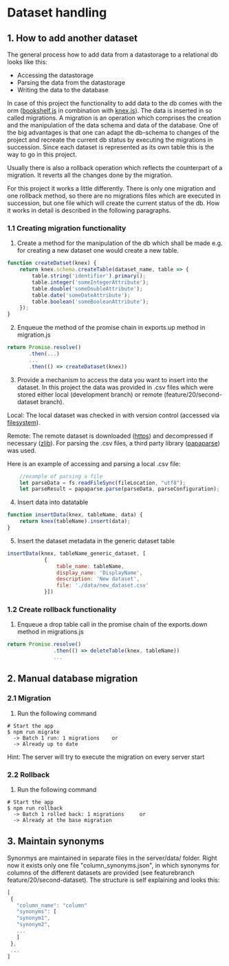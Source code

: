 # Dataset handling
## 1. How to add another dataset

The general process how to add data from a datastorage to a relational db looks like this:
- Accessing the datastorage
- Parsing the data from the datastorage
- Writing the data to the database

In case of this project the functionality to add data to the db comes with the orm ([bookshelf.js](http://bookshelfjs.org/) in combination with [knex.js](http://knexjs.org/)).
The data is inserted in so called migrations. A migration is an operation which comprises 
the creation and the manipulation of the data schema and data of the database. One of the big advantages is
that one can adapt the db-schema to changes of the project and recreate the current db status
by executing the migrations in succession. Since each dataset is represented as its own table
this is the way to go in this project.

Usually there is also a rollback operation which reflects the counterpart of a migration. It
reverts all the changes done by the migration.

For this project it works a little differently. There is only one migration and one rollback method, 
so there are no migrations files which are executed in succession, but one file which will create 
the current status of the db. How it works in detail is described in the following paragraphs.
### 1.1 Creating migration functionality

1) Create a method for the manipulation of the db which shall be made e.g. for creating a 
 new dataset one would create a new table. 

```javascript
function createDatset(knex) {
    return knex.schema.createTable(dataset_name, table => {
        table.string('identifier').primary();
        table.integer('someIntegerAttribute');
        table.double('someDoubleAttribute');
        table.date('someDateAttribute');
        table.boolean('someBooleanAttribute');
    });
}
```

2) Enqueue the method of the promise chain in exports.up method in migration.js
```javascript
return Promise.resolve()
       .then(...)
       ...
       .then(() => createDataset(knex))
```

3) Provide a mechanism to access the data you want to insert into the dataset. 
In this project the data was provided in .csv files which were stored either local (development branch) or remote (feature/20/second-dataset branch).

Local: The local dataset was checked in with version control (accessed via [filesystem](https://nodejs.org/api/fs.html)).

Remote: The remote dataset is downloaded ([https](https://nodejs.org/api/https.html)) and decompressed if necessary ([zlib](https://nodejs.org/api/zlib.html)). 
For parsing the .csv files, a third party library ([papaparse](https://www.papaparse.com/docs)) was used.

Here is an example of accessing and parsing a local .csv file:

```javascript
    //example of parsing a file
    let parseData = fs.readFileSync(fileLocation, "utf8");
    let parseResult = papaparse.parse(parseData, parseConfiguration);
```

4) Insert data into datatable

```javascript
function insertData(knex, tableName, data) {
    return knex(tableName).insert(data);
}
```

5) Insert the dataset metadata in the generic dataset table

```javascript
insertData(knex, tableName_generic_dataset, [
            {
                table_name: tableName,
                display_name: 'DisplayName',
                description: 'New dataset',
                file: './data/new_dataset.csv'
            }])
```

### 1.2 Create rollback functionality

1) Enqueue a drop table call in the promise chain of the exports.down 
method in migrations.js
```javascript
return Promise.resolve()
               .then(() => deleteTable(knex, tableName))
               ...
```


## 2. Manual database migration
### 2.1 Migration
1) Run the following command
```
# Start the app
$ npm run migrate
  -> Batch 1 run: 1 migrations    or
  -> Already up to date
```
Hint: The server will try to execute the migration on every server start

### 2.2 Rollback
1) Run the following command
```
# Start the app
$ npm run rollback
  -> Batch 1 rolled back: 1 migrations     or
  -> Already at the base migration
```
## 3. Maintain synonyms
Synonmys are maintained in separate files in the server/data/ folder. 
Right now it exists only one file "column_synonyms.json", in which synonyms for 
columns of the different datasets are provided (see featurebranch feature/20/second-dataset).
The structure is self explaining and looks this:
```javascript
[
 {
   "column_name": "column"
   "synonyms": [
   "synonym1",
   "synonym2",
   ...
   ]
 },
 ...
] 
```
